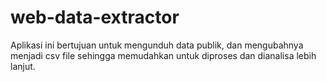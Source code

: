 # web-data-extractor
Aplikasi ini bertujuan untuk mengunduh data publik, dan mengubahnya menjadi csv file sehingga memudahkan untuk diproses dan dianalisa lebih lanjut.
